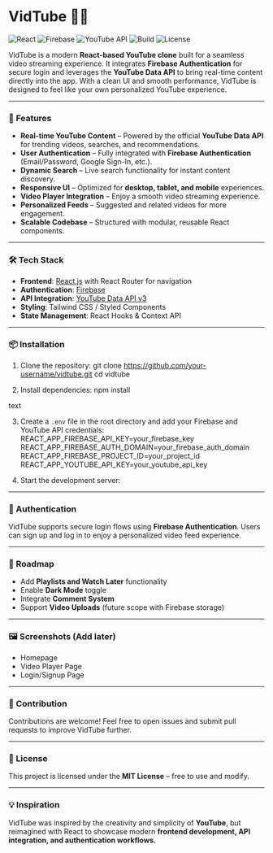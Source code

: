 # VidTube 🎥✨

![React](https://img.shields.io/badge/React-20232A?style=for-the-badge&logo=react&logoColor=61DAFB)
![Firebase](https://img.shields.io/badge/Firebase-FFD43B?style=for-the-badge&logo=firebase&logoColor=black)
![YouTube API](https://img.shields.io/badge/YouTube%20API-red?style=for-the-badge&logo=youtube&logoColor=white)
![Build](https://img.shields.io/badge/build-passing-brightgreen?style=for-the-badge)
![License](https://img.shields.io/badge/license-MIT-blue?style=for-the-badge)

VidTube is a modern **React-based YouTube clone** built for a seamless video streaming experience. It integrates **Firebase Authentication** for secure login and leverages the **YouTube Data API** to bring real-time content directly into the app. With a clean UI and smooth performance, VidTube is designed to feel like your own personalized YouTube experience.

---

### 🚀 Features

- **Real-time YouTube Content** – Powered by the official **YouTube Data API** for trending videos, searches, and recommendations.
- **User Authentication** – Fully integrated with **Firebase Authentication** (Email/Password, Google Sign-In, etc.).
- **Dynamic Search** – Live search functionality for instant content discovery.
- **Responsive UI** – Optimized for **desktop, tablet, and mobile** experiences.
- **Video Player Integration** – Enjoy a smooth video streaming experience.
- **Personalized Feeds** – Suggested and related videos for more engagement.
- **Scalable Codebase** – Structured with modular, reusable React components.

---

### 🛠️ Tech Stack

- **Frontend**: [React.js](https://react.dev/) with React Router for navigation
- **Authentication**: [Firebase](https://firebase.google.com/)
- **API Integration**: [YouTube Data API v3](https://developers.google.com/youtube/v3)
- **Styling**: Tailwind CSS / Styled Components
- **State Management**: React Hooks & Context API

---

### 📦 Installation

1. Clone the repository:
   git clone https://github.com/your-username/vidtube.git
   cd vidtube

2. Install dependencies:
   npm install

text

3. Create a `.env` file in the root directory and add your Firebase and YouTube API credentials:
   REACT_APP_FIREBASE_API_KEY=your_firebase_key
   REACT_APP_FIREBASE_AUTH_DOMAIN=your_firebase_auth_domain
   REACT_APP_FIREBASE_PROJECT_ID=your_project_id
   REACT_APP_YOUTUBE_API_KEY=your_youtube_api_key

4. Start the development server:

---

### 🔑 Authentication

VidTube supports secure login flows using **Firebase Authentication**. Users can sign up and log in to enjoy a personalized video feed experience.

---

### 🎯 Roadmap

- Add **Playlists and Watch Later** functionality
- Enable **Dark Mode** toggle
- Integrate **Comment System**
- Support **Video Uploads** (future scope with Firebase storage)

---

### 🖼️ Screenshots (Add later)

- Homepage
- Video Player Page
- Login/Signup Page

---

### 🤝 Contribution

Contributions are welcome! Feel free to open issues and submit pull requests to improve VidTube further.

---

### 📜 License

This project is licensed under the **MIT License** – free to use and modify.

---

### 💡 Inspiration

VidTube was inspired by the creativity and simplicity of **YouTube**, but reimagined with React to showcase modern **frontend development, API integration, and authentication workflows**.
